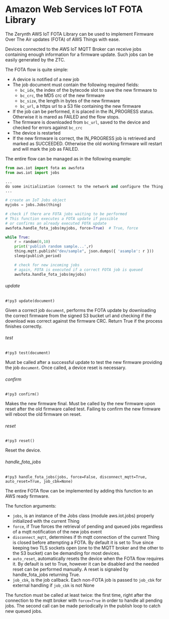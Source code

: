 # Amazon Web Services IoT FOTA Library

The Zerynth AWS IoT FOTA Library can be used to implement Firmware Over The Air updates (FOTA) of AWS Things with ease.

Devices connected to the AWS IoT MQTT Broker can receive jobs containing enough information for a firmware update. Such jobs can be easily generated by the ZTC.

The FOTA flow is quite simple:


* A device is notified of a new job
* The job document must contain the following required fields:
   * `bc_idx`, the index of the bytecode slot to save the new firmware to
   * `bc_crc`, the MD5 crc of the new firmware
   * `bc_size`, the length in bytes of the new firmware
  * `bc_url`, a https url to a S3 file containing the new firmware
* If the job can be performed, it is placed in the IN_PROGRESS status. Otherwise it is mared as FAILED and the flow stops.
* The firmware is downloaded from `bc_url`, saved to the device and checked for errors against `bc_crc`
* The device is restarted
* If the new firmware is correct, the IN_PROGRESS job is retrieved and marked as SUCCEEDED. Otherwise the old working firmware will restart and will mark the job as FAILED.

The entire flow can be managed as in the following example:

```python
from aws.iot import fota as awsfota
from aws.iot import jobs

...
do some initialization (connect to the network and configure the Thing)
...

# create an IoT Jobs object
myjobs = jobs.Jobs(thing)

# check if there are FOTA jobs waiting to be performed
# This function executes a FOTA update if possible
# or confirms an already executed FOTA update
awsfota.handle_fota_jobs(myjobs, force=True)  # True, force

while True:
    r = random(0,10)
    print('publish random sample...',r)
    thing.mqtt.publish("dev/sample", json.dumps({ 'asample': r }))
    sleep(publish_period)

    # check for new incoming jobs
    # again, FOTA is executed if a correct FOTA job is queued
    awsfota.handle_fota_jobs(myjobs)
```

###### update

```#!py3 update(document)```

Given a correct job `document`, performs the FOTA update by downloading the correct firmware from the signed S3 bucket url and checking if the download was correct against the firmware CRC. Return True if the process finishes correctly.

###### test

```#!py3 test(document)```

Must be called after a successful update to test the new firmware providing the job `document`. Once called, a device reset is necessary.

###### confirm

```#!py3 confirm()```

Makes the new firmware final. Must be called by the new firmware upon reset after the old firmware called test. Failing to confirm the new firmware will reboot the old firmware on reset.

###### reset

```#!py3 reset()```

Reset the device.

###### handle_fota_jobs

```#!py3 handle_fota_jobs(jobs, force=False, disconnect_mqtt=True, auto_reset=True, job_cbk=None)```

The entire FOTA flow can be implemented by adding this function to an AWS ready firmware.

The function arguments:


* `jobs`, is an instance of the Jobs class (module aws.iot.jobs) properly initialized with the current Thing
* `force`, if True forces the retrieval of pending and queued jobs regardless of a mqtt notification of the new jobs event
* `disconnect_mqtt`, determines if th mqtt connection of the current Thing is closed before attempting a FOTA. By default it is set to True since keeping two TLS sockets open (one to the MQTT broker and the other to the S3 bucket) can be demanding for most devices.
* `auto_reset`, automatically resets the device when the FOTA flow requires it. By default is set to True, however it can be disabled and the needed reset can be performed manually. A reset is signaled by handle_fota_jobs returning True.
* `job_cbk`, is the job callback. Each non-FOTA job is passed to `job_cbk` for external handling if `job_cbk` is not None

The function must be called at least twice: the first time, right after the connection to the mqtt broker with `force=True` in order to handle all pending jobs. The second call can be made periodically in the publish loop to catch new queued jobs.
